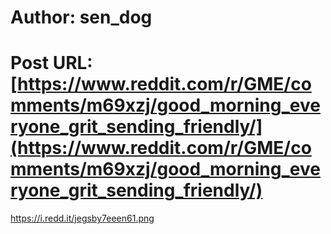 # Author: sen_dog
# Post URL: [https://www.reddit.com/r/GME/comments/m69xzj/good_morning_everyone_grit_sending_friendly/](https://www.reddit.com/r/GME/comments/m69xzj/good_morning_everyone_grit_sending_friendly/)


https://i.redd.it/jegsby7eeen61.png